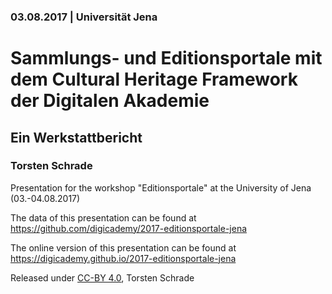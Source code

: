 ### 03.08.2017 | Universität Jena

# Sammlungs- und Editionsportale mit dem Cultural Heritage Framework der Digitalen Akademie

## Ein Werkstattbericht

### Torsten Schrade

Presentation for the workshop "Editionsportale" at the University of Jena (03.-04.08.2017)

The data of this presentation can be found at https://github.com/digicademy/2017-editionsportale-jena

The online version of this presentation can be found at https://digicademy.github.io/2017-editionsportale-jena

Released under [CC-BY 4.0](https://creativecommons.org/licenses/by/4.0/), Torsten Schrade
